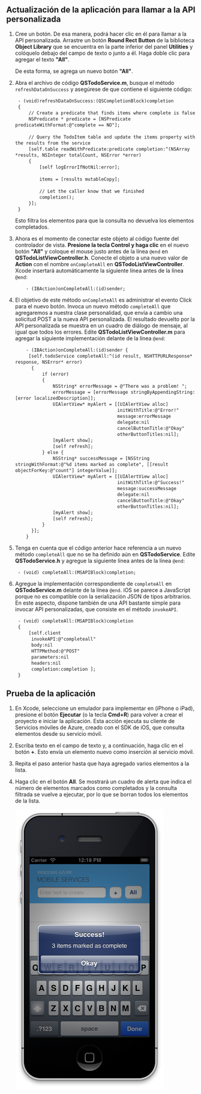﻿
<h2><a name="update-app"></a>Actualización de la aplicación para llamar a la API personalizada</h2>

1. Cree un botón. De esa manera, podrá hacer clic en él para llamar a la API personalizada. Arrastre un botón **Round Rect Button** de la biblioteca **Object Library** que se encuentra en la parte inferior del panel **Utilities** y colóquelo debajo del campo de texto o junto a él. Haga doble clic para agregar el texto **"All"**. 

	De esta forma, se agrega un nuevo botón **"All"**.

2. Abra el archivo de código **QSTodoService.m**, busque el método  `refreshDataOnSuccess` y asegúrese de que contiene el siguiente código:

		- (void)refreshDataOnSuccess:(QSCompletionBlock)completion
		{		   
		    // Create a predicate that finds items where complete is false
		    NSPredicate * predicate = [NSPredicate predicateWithFormat:@"complete == NO"];
		    
		    // Query the TodoItem table and update the items property with the results from the service
		    [self.table readWithPredicate:predicate completion:^(NSArray *results, NSInteger totalCount, NSError *error)
		    {
		        [self logErrorIfNotNil:error];
		        
		        items = [results mutableCopy];
		        
		        // Let the caller know that we finished
		        completion();
		    }];		    		    		    
		}

	Esto filtra los elementos para que la consulta no devuelva los elementos completados.

3. Ahora es el momento de conectar este objeto al código fuente del controlador de vista. **Presione la tecla Control y haga clic** en el nuevo botón **"All"** y coloque el mouse justo antes de la línea `@end` en **QSTodoListViewController.h**. Conecte el objeto a una nuevo valor de **Action** con el nombre  `onCompleteAll` en **QSTodoListViewController**. Xcode insertará automáticamente la siguiente línea antes de la línea `@end`:

		   - (IBAction)onCompleteAll:(id)sender;

4. El objetivo de este método  `onCompleteAll` es administrar el evento Click para el nuevo botón. Invoca un nuevo método  `completeAll` que agregaremos a nuestra clase personalidad, que envía a cambio una solicitud POST a la nueva API personalizada. El resultado devuelto por la API personalizada se muestra en un cuadro de diálogo de mensaje, al igual que todos los errores. Edite **QSTodoListViewController.m** para agregar la siguiente implementación delante de la línea `@end`:

		   - (IBAction)onCompleteAll:(id)sender {
		    [self.todoService completeAll:^(id result, NSHTTPURLResponse* response, NSError* error)
		     {
		         if (error)
		         {
		             NSString* errorMessage = @"There was a problem! ";
		             errorMessage = [errorMessage stringByAppendingString:[error localizedDescription]];
		             UIAlertView* myAlert = [[UIAlertView alloc]
		                                     initWithTitle:@"Error!"
		                                     message:errorMessage
		                                     delegate:nil
		                                     cancelButtonTitle:@"Okay"
		                                     otherButtonTitles:nil];
		             [myAlert show];
		             [self refresh];
		         } else {
		             NSString* successMessage = [NSString stringWithFormat:@"%d items marked as complete", [[result objectForKey:@"count"] integerValue]];					 
		             UIAlertView* myAlert = [[UIAlertView alloc]
		                                     initWithTitle:@"Success!"
		                                     message:successMessage
		                                     delegate:nil
		                                     cancelButtonTitle:@"Okay"
		                                     otherButtonTitles:nil];
		             [myAlert show];
		             [self refresh];
		         }
		     }];
  		   }

5. Tenga en cuenta que el código anterior hace referencia a un nuevo método  `completeAll` que no se ha definido aún en **QSTodoService**. Edite **QSTodoService.h** y agregue la siguiente línea antes de la línea `@end`:

		- (void) completeAll:(MSAPIBlock)completion;

6. Agregue la implementación correspondiente de  `completeAll` en **QSTodoService.m** delante de la línea `@end`. iOS se parece a JavaScript porque no es compatible con la serialización JSON de tipos arbitrarios. En este aspecto, dispone también de una API bastante simple para invocar API personalizadas, que consiste en el método  `invokeAPI`. 

		- (void) completeAll:(MSAPIBlock)completion
		{
		    [self.client
		     invokeAPI:@"completeall"
		     body:nil
		     HTTPMethod:@"POST"
		     parameters:nil
		     headers:nil
		     completion:completion ];
		}

## <a name="test-app"></a>Prueba de la aplicación

1. En Xcode, seleccione un emulador para implementar en (iPhone o iPad), presione el botón **Ejecutar** (o la tecla **Cmd+R**) para volver a crear el proyecto e iniciar la aplicación. Esta acción ejecuta su cliente de Servicios móviles de Azure, creado con el SDK de iOS, que consulta elementos desde su servicio móvil.

2. Escriba texto en el campo de texto y, a continuación, haga clic en el botón **+**. Esto envía un elemento nuevo como inserción al servicio móvil.

3. Repita el paso anterior hasta que haya agregado varios elementos a la lista.

4. Haga clic en el botón **All**. Se mostrará un cuadro de alerta que indica el número de elementos marcados como completados y la consulta filtrada se vuelve a ejecutar, por lo que se borran todos los elementos de la lista.

  	![](./media/mobile-services-ios-call-custom-api/mobile-custom-api-ios-completed.png)
<!--HONumber=42-->
